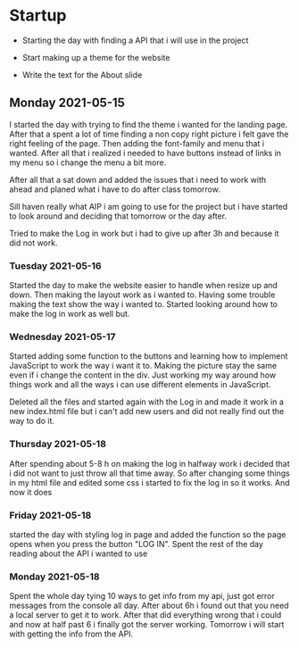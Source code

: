 # Startup

- Starting the day with finding a API that i will use in the project

- Start making up a theme for the website

- Write the text for the About slide

  



## Monday 2021-05-15

I started the day with trying to find the theme i wanted for the landing page. After that a spent a lot of time finding a non copy right picture i felt gave the right feeling of the page. Then adding the font-family and menu that i wanted. After all that i realized i needed to have buttons instead of links in my menu so i change the menu a bit more.

After all that a sat down and added the issues that i need to work with ahead and planed what i have to do after class tomorrow. 

Sill haven really what AIP i am going to use for the project but i have started to look around and deciding that tomorrow or the day after. 

Tried to make the Log in work but i had to give up after 3h and because it did not work.



### Tuesday 2021-05-16

Started the day to make the website easier to handle when resize up and down. Then making the layout work as i wanted to. Having some trouble making the text show the way i wanted to. 
Started looking around how to make the log in work as well but.

### Wednesday  2021-05-17

Started adding some function to the buttons and learning how to implement JavaScript to work the way i want it to. Making the picture stay the same even if i change the content in the div. Just working my way around how things work and all the ways i can use different elements in JavaScript.

Deleted all the files and started again with the Log in and made it work in a new index.html file but i can't add new users and did not really find out the way to do it. 

### Thursday 2021-05-18

After spending about 5-8 h on making the log in halfway work i decided that i did not want to just throw all that time away. So after changing some things in my html file and edited some css i started to fix the log in so it works. And now it does

### Friday 2021-05-18

started the day with styling log in page and added the function so the page opens when you press the button "LOG IN". Spent the rest of the day reading about the API i wanted to use



### Monday 2021-05-18

Spent the whole day tying 10 ways to get info from my api, just got error messages from the console all day. After about 6h i found out that you need a local server to get it to work. After that did everything wrong that i could and now at half past 6 i finally got the server working. Tomorrow i will start with getting the info from the API.









